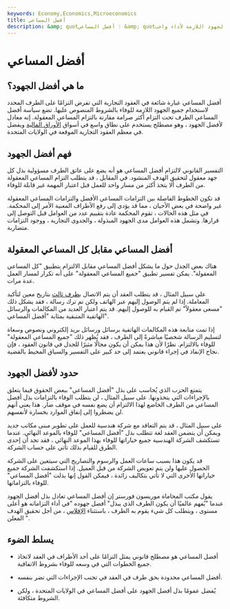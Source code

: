 ```yaml
---
keywords: Economy,Economics,Microeconomics
title: أفضل المساعي
description: &amp; quot؛ أفضل المساعي &amp; quot؛ هي عبارة في العقود التجارية تلزم الطرف ببذل كل الجهود اللازمة لأداء واجب.
---
```


# أفضل المساعي
## ما هي أفضل الجهود؟

أفضل المساعي عبارة شائعة في العقود التجارية التي تفرض التزامًا على الطرف المحدد لاستخدام جميع الجهود اللازمة للوفاء بالشروط المنصوص عليها. تضع سياسة أفضل المساعي الطرف تحت التزام أكثر صرامة مقارنة بالتزام المساعي المعقولة. إنه معادل لأفضل الجهود ، وهو مصطلح يستخدم على نطاق واسع في أسواق [الأوراق المالية](/security) ويفضل في معظم العقود التجارية الموقعة في الولايات المتحدة.

## فهم أفضل الجهود

التفسير القانوني لالتزام أفضل المساعي هو أنه يضع على عاتق الطرف مسؤولية بذل كل جهد معقول لتحقيق الهدف المنشود. في المقابل ، قد يتطلب التزام المساعي المعقولة من الطرف ألا يتخذ أكثر من مسار واحد للعمل قبل اعتبار المهمة غير قابلة للوفاء.

قد تكون الخطوط الفاصلة بين التزامات المساعي الأفضل والتزامات المساعي المعقولة غير واضحة في بعض الأحيان ، مما قد يؤدي إلى رفع الأطراف المعنية الأمر إلى المحكمة. في مثل هذه الحالات ، تقوم المحكمة عادة بتقييم عدد من العوامل قبل التوصل إلى قرارها. وتشمل هذه العوامل مدى الجهود المبذولة ، والجدوى التجارية ، ووجود التزامات متضاربة.

## أفضل المساعي مقابل كل المساعي المعقولة

هناك بعض الجدل حول ما يشكل أفضل المساعي مقابل الالتزام بتطبيق "كل المساعي المعقولة". يمكن تفسير تطبيق "جميع المساعي المعقولة" على أنه تكرار لمسار العمل عدة مرات.

على سبيل المثال ، قد يتطلب العقد أن يتم الاتصال [بطرف ثالث](/third-party) بتاريخ معين لتأكيد المعاملة. إذا لم يتم الوصول إليهم عبر الهاتف ولكن تم ترك رسالة ، فقد يشكل ذلك "مسعى معقولاً" تم القيام به للوصول إليهم. قد يتم اعتبار العديد من المكالمات والرسائل الهاتفية المتبقية بمثابة "أفضل المساعي".

إذا تمت متابعة هذه المكالمات الهاتفية برسائل ورسائل بريد إلكتروني ونصوص وسعاة لتسليم الرسالة شخصيًا مباشرةً إلى الطرف ، فقد يُظهر ذلك "جميع المساعي المعقولة" للوفاء بالالتزام. نظرًا لأن هذا يمكن أن يكون مجالًا مثيرًا للجدل في قانون العقود ، فإن نجاح الإنفاذ في إجراء قانوني يعتمد إلى حد كبير على التفسير والسياق المحيط بالقضية.

## حدود لأفضل الجهود

يتمتع الحزب الذي يُحاسب على بذل "أفضل المساعي" ببعض الحقوق فيما يتعلق بالإجراءات التي يتخذونها. على سبيل المثال ، لن يتطلب الوفاء بالتزامات بذل أفضل المساعي من الطرف الخاضع لهذا الالتزام أن يضع نفسه في موقف ضار. هذا يعني أنهم لن يضطروا إلى إنفاق الموارد بخسارة لأنفسهم.

على سبيل المثال ، قد يتم التعاقد مع شركة هندسية للعمل على تطوير مبنى مكاتب جديد ويمكن أن يتضمن العقد لغة تتطلب بذل "أفضل المساعي" للوفاء بالموعد النهائي. عندما تستكشف الشركة الهندسية جميع خياراتها للوفاء بهذا الموعد النهائي ، فقد تجد أن إحدى الطرق للقيام بذلك تأتي على حساب الشركة.

قد يكون هذا بسبب ساعات العمل والرسوم والتصاريح التي سيتعين على الشركة الحصول عليها ولن يتم تعويض الشركة من قبل العميل. إذا استكشفت الشركة جميع خياراتها الأخرى التي لا تأتي بتكاليف زائدة ، فيمكن القول إنها بذلت "أفضل المساعي" للوفاء بالتزاماتها.

يقول مكتب المحاماة موريسون فورستر إن أفضل المساعي تعادل بذل أفضل الجهود عندما "يُفهم عالميًا أن يكون الطرف الذي يبذل" أفضل جهوده "في أداء التزاماته هو أعلى مستوى ، ويتطلب كل شيء يقوم به الطرف ، باستثناء [الإفلاس](/bankruptcy) ، من أجل تحقيق الهدف المعلن ".

## يسلط الضوء

- أفضل المساعي هو مصطلح قانوني يمثل التزامًا على أحد الأطراف في العقد لاتخاذ جميع الخطوات التي في وسعه للوفاء بشروط الاتفاقية.

- أفضل المساعي محدودة بحق طرف في العقد في تجنب الإجراءات التي تضر بنفسه.

- يُفضل عمومًا بذل أفضل الجهود على أفضل المساعي في الولايات المتحدة ، ولكن الشروط متكافئة.

